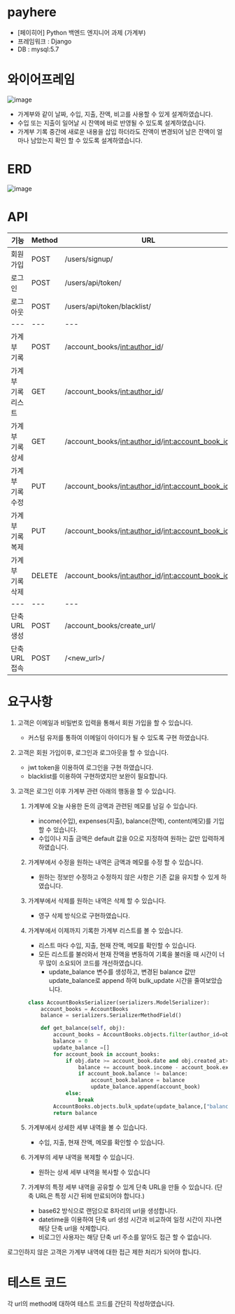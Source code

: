 # payhere
- [페이히어] Python 백엔드 엔지니어 과제 (가계부)
- 프레임워크 : Django
- DB : mysql:5.7

# 와이어프레임
![image](https://user-images.githubusercontent.com/113074274/212404167-ddda81dd-7074-4990-94ef-73e748cbd7ce.png)

- 가계부와 같이 날짜, 수입, 지출, 잔액, 비고를 사용할 수 있게 설계하였습니다.
- 수입 또는 지출이 일어날 시 잔액에 바로 반영될 수 있도록 설계하였습니다.
- 가계부 기록 중간에 새로운 내용을 삽입 하더라도 잔액이 변경되어 남은 잔액이 얼마나 남았는지 확인 할 수 있도록 설계하였습니다.

# ERD
![image](https://user-images.githubusercontent.com/113074274/212406929-d8ff9399-a82d-4364-8e82-e8f228b73308.png)


# API

| 기능 | Method | URL | 비고 |
| --- | --- | --- | --- |
| 회원가입 | POST | /users/signup/ |  |
| 로그인 | POST | /users/api/token/ |  |
| 로그아웃 | POST | /users/api/token/blacklist/ | 로그아웃 기능으로서 아직 부족 |
| --- | --- | --- | --- | --- | --- |
| 가계부 기록 | POST | /account_books/<int:author_id>/ |  |
| 가계부 기록 리스트 | GET | /account_books/<int:author_id>/ |  |
| 가계부 기록 상세 | GET | /account_books/<int:author_id>/<int:account_book_id>/ |  |
| 가계부 기록 수정 | PUT | /account_books/<int:author_id>/<int:account_book_id>/ |  |
| 가계부 기록 복제 | PUT | /account_books/<int:author_id>/<int:account_book_id>/ | {"is_copy":"true"} |
| 가계부 기록 삭제 | DELETE | /account_books/<int:author_id>/<int:account_book_id>/ |  |
| --- | --- | --- | --- | --- | --- |
| 단축 URL 생성 | POST | /account_books/create_url/ |  |
| 단축 URL 접속 | POST | /<new_url>/ |  |

# 요구사항
1. 고객은 이메일과 비밀번호 입력을 통해서 회원 가입을 할 수 있습니다. 
    - 커스텀 유저를 통하여 이메일이 아이디가 될 수 있도록 구현 하였습니다.
2. 고객은 회원 가입이후, 로그인과 로그아웃을 할 수 있습니다. 
    - jwt token을 이용하여 로그인을 구현 하였습니다.
    - blacklist를 이용하여 구현하였지만 보완이 필요합니다.
    
3. 고객은 로그인 이후 가계부 관련 아래의 행동을 할 수 있습니다. 

    1. 가계부에 오늘 사용한 돈의 금액과 관련된 메모를 남길 수 있습니다. 
        - income(수입), expenses(지출), balance(잔액), content(메모)를 기입할 수 있습니다.
        - 수입이나 지출 금액은 default 값을 0으로 지정하여 원하는 값만 입력하게 하였습니다.
        
    2. 가계부에서 수정을 원하는 내역은 금액과 메모를 수정 할 수 있습니다. 
        - 원하는 정보만 수정하고 수정하지 않은 사항은 기존 값을 유지할 수 있게 하였습니다.
        
    3. 가계부에서 삭제를 원하는 내역은 삭제 할 수 있습니다. 
        - 영구 삭제 방식으로 구현하였습니다.
    
    4. 가계부에서 이제까지 기록한 가계부 리스트를 볼 수 있습니다.
        - 리스트 마다 수입, 지출, 현재 잔액, 메모를 확인할 수 있습니다.
        - 모든 리스트를 불러와서 현재 잔액을 변동하여 기록을 불러올 때 시간이 너무 많이 소요되어 코드를 개선하였습니다.
            - update_balance 변수를 생성하고, 변경된 balance 값만 update_balance로 append 하여 bulk_update 시간을 줄여보았습니다.
        
        ```python
        class AccountBooksSerializer(serializers.ModelSerializer):
            account_books = AccountBooks
            balance = serializers.SerializerMethodField()

            def get_balance(self, obj):
                account_books = AccountBooks.objects.filter(author_id=obj.author.id)
                balance = 0
                update_balance =[]
                for account_book in account_books:
                    if obj.date >= account_book.date and obj.created_at>= account_book.created_at:
                        balance += account_book.income - account_book.expenses
                        if account_book.balance != balance:
                            account_book.balance = balance
                            update_balance.append(account_book)
                    else:
                        break
                AccountBooks.objects.bulk_update(update_balance,["balance"])
                return balance
        ```
        
    5. 가계부에서 상세한 세부 내역을 볼 수 있습니다. 
        - 수입, 지출, 현재 잔액, 메모를 확인할 수 있습니다.
        
    6. 가계부의 세부 내역을 복제할 수 있습니다.
        - 원하는 상세 세부 내역을 복사할 수 있습니다
        
    7. 가계부의 특정 세부 내역을 공유할 수 있게 단축 URL을 만들 수 있습니다.
    (단축 URL은 특정 시간 뒤에 만료되어야 합니다.)
        - base62 방식으로 랜덤으로 8자리의 url을 생성합니다.
        - datetime을 이용하여 단축 url 생성 시간과 비교하여 일정 시간이 지나면 해당 단축 url을 삭제합니다.
        - 비로그인 사용자는 해당 단축 url 주소를 알아도 접근 할 수 없습니다.

로그인하지 않은 고객은 가계부 내역에 대한 접근 제한 처리가 되어야 합니다.

# 테스트 코드
 각 url의 method에 대하여 테스트 코드를 간단히 작성하였습니다.

